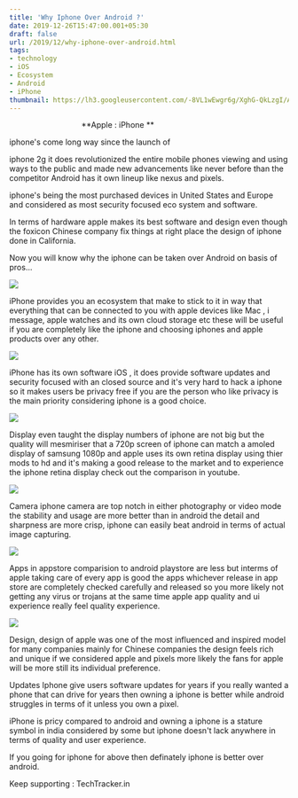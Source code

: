```yaml
---
title: 'Why Iphone Over Android ?'
date: 2019-12-26T15:47:00.001+05:30
draft: false
url: /2019/12/why-iphone-over-android.html
tags: 
- technology
- iOS
- Ecosystem
- Android
- iPhone
thumbnail: https://lh3.googleusercontent.com/-8VL1wEwgr6g/XghG-QkLzgI/AAAAAAAAAQ4/7KcWqRrQJFgFuMZT6QL1ZebGpfnWvWcdACLcBGAsYHQ/s1600/1577600757271879-0.png
---
```


                                 **Apple : iPhone **

  

iphone's come long way since the launch of  

iphone 2g it does revolutionized the entire mobile phones viewing and using ways to the public and made new advancements like never before than the competitor Android has it own lineup like nexus and pixels.  

  

iphone's being the most purchased devices in United States and Europe and considered as most security focused eco system and software.

  

In terms of hardware apple makes its best software and design even though the foxicon Chinese company fix things at right place the design of iphone done in California.

  

Now you will know why the iphone can be taken over Android on basis of pros...  
  

![](https://1.bp.blogspot.com/-TOE7L8vbhuk/XgohTuvpr0I/AAAAAAAAAYY/o81xy3lnGosEYfLIglLTfE7ZdpbJyPz9gCLcBGAsYHQ/s320/IMG_20191230_213851_636.jpg)

  

  

iPhone provides you an ecosystem that make to stick to it in way that everything that can be connected to you with apple devices like Mac , i message, apple watches and its own cloud storage etc these will be useful if you are completely like the iphone and choosing iphones and apple products over any other.  
  

![](https://1.bp.blogspot.com/-e4LzEJdj9NQ/XgohmdKv8LI/AAAAAAAAAYg/_iU8C9f6XxIJCkpVsm8wwc81d0FY219KwCLcBGAsYHQ/s320/IMG_20191230_214034_021.jpg)

  

iPhone has its own software iOS , it does provide software updates and security focused with an closed source and it's very hard to hack a iphone so it makes users be privacy free if you are the person who like privacy is the main priority considering iphone is a good choice.  
  

![](https://1.bp.blogspot.com/-ZUh8DanW1yY/Xgoh8LZcHfI/AAAAAAAAAYo/E8bgieakbLUjo1yJ9WwN0P4lee3JrTMawCLcBGAsYHQ/s320/IMG_20191230_214220_494.jpg)

  

  

Display even taught the display numbers of iphone are not big but the quality will mesmiriser that a 720p screen of iphone can match a amoled display of samsung 1080p and apple uses its own retina display using thier mods to hd and it's making a good release to the market and to experience the iphone retina display check out the comparison in youtube.  
  

![](https://1.bp.blogspot.com/-j2AlqpgetJM/XgoiO4vZTVI/AAAAAAAAAY0/GOFHf6ND0JwWro62PZQBH1t_uesDMcDkQCLcBGAsYHQ/s320/IMG_20191230_214303_274.jpg)

  

Camera iphone camera are top notch in either photography or video mode the stability and usage are more better than in android the detail and sharpness are more crisp, iphone can easily beat android in terms of actual image capturing.  
  

![](https://1.bp.blogspot.com/-nTouwmNvJMA/XgoimfENRzI/AAAAAAAAAZA/iRpd9LTM4jUAJT8k8c8zDWF6yGeBP_aKwCLcBGAsYHQ/s320/IMG_20191230_214502_071.jpg)

  

Apps in appstore comparision to android playstore are less but interms of apple taking care of every app is good the apps whichever release in app store are completely checked carefully and released so you more likely not getting any virus or trojans at the same time apple app quality and ui experience really feel quality experience.  
  

![](https://1.bp.blogspot.com/-fHUZKpGOCKk/Xgoi8F4kDKI/AAAAAAAAAZI/arb9lIqP31kHBlRlfz5DazdpXt2c2yPugCLcBGAsYHQ/s320/IMG_20191230_214600_644.jpg)

  

  

Design, design of apple was one of the most influenced and inspired model for many companies mainly for Chinese companies the design feels rich and unique if we considered apple and pixels more likely the fans for apple will be more still its individual preference.

  

Updates Iphone give users software updates for years if you really wanted a phone that can drive for years then owning a iphone is better while android struggles in terms of it unless you own a pixel.

  

iPhone is pricy compared to android and owning a iphone is a stature symbol in india considered by some but iphone doesn't lack anywhere in terms of quality and user experience.

  

If you going for iphone for above then definately iphone is better over android.

  

Keep supporting : TechTracker.in